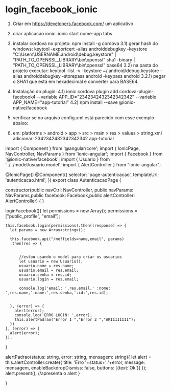 # login_facebook_ionic

1) Criar em https://developers.facebook.com/ um aplicativo

2) criar aplicacao ionic: ionic start nome-app tabs

3) instalar cordova no projeto: npm install -g cordova
3.1) gerar hash do windows: keytool -exportcert -alias androiddebugkey -keystore "C:\Users\USERNAME\.android\debug.keystore" | "PATH_TO_OPENSSL_LIBRARY\bin\openssl" sha1 -binary | "PATH_TO_OPENSSL_LIBRARY\bin\openssl" base64
3.2) na pasta do projeto executar:  keytool -list -v -keystore ~/.android/debug.keystore -alias androiddebugkey -storepass android -keypass android
3.2.1) pegar o SHA1 que está em hexadecimal e converter para BASE64.

4) Instalação do plugin:
4.1) ionic cordova plugin add cordova-plugin-facebook4 --variable APP_ID="2342342432342342342" --variable APP_NAME="app-tutorial"
4.2) npm install --save @ionic-native/facebook

5) verificar se no arquivo config.xml está parecido com esse exemplo abaixo:
  <plugin name="cordova-plugin-facebook4" spec="^1.9.1">
      <variable name="APP_ID" value="2342342432342342342" />
      <variable name="APP_NAME" value="app-tutorial" />
  </plugin>
  
6) em: platforms > android > app > src > main > res >  values > string.xml adicionar:
    <string name="fb_app_id">2342342432342342342</string>
    <string name="fb_app_name">app-tutorial</string>


import { Component } from '@angular/core';
import { IonicPage, NavController, NavParams } from 'ionic-angular';
import { Facebook } from '@ionic-native/facebook';
import { Usuario } from '../../model/usuario.model';
import { AlertController } from "ionic-angular";

@IonicPage()
@Component({
  selector: 'page-autenticacao',
  templateUrl: 'autenticacao.html',
})
export class AutenticacaoPage {

  constructor(public navCtrl: NavController, public navParams: NavParams,public facebook: Facebook,public alertController: AlertController) {
  }


  loginFacebook(){
    let permissions = new Array<string>();
    permissions = ["public_profile", "email"];

    this.facebook.login(permissions).then((response) => {
      let params = new Array<string>();

      this.facebook.api("/me?fields=name,email", params)
      .then(res => {

        
          //estou usando o model para criar os usuarios
          let usuario = new Usuario();
          usuario.nome = res.name;
          usuario.email = res.email;
          usuario.senha = res.id;
          usuario.login = res.email;
        
          console.log('email: ',res.email,' :nome: ',res.name,':name:',res.senha,':id:',res.id);


      }, (error) => {
        alert(error);
        console.log('ERRO LOGIN: ',error);
        this.alertPadrao("Error 1 ","Error 2 ","AKIIIIIIII");
      })
    }, (error) => {
      alert(error);
    });
  }

  alertPadrao(status: string, error: string, mensagem: string){
    let alert = this.alertController.create({
        title: 'Erro '+status+':'+error,
        message: mensagem,
        enableBackdropDismiss: false,
        buttons: [{text:'Ok'}]
    });
    alert.present(); //apresenta o alert
} 


}
